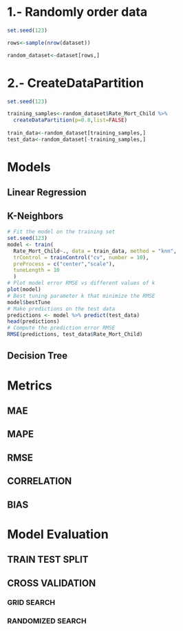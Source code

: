 # 1.- Randomly order data
```R
set.seed(123)

rows<-sample(nrow(dataset))

random_dataset<-dataset[rows,]
```

# 2.- CreateDataPartition
```R
set.seed(123)

training_samples<-random_dataset$Rate_Mort_Child %>%
  createDataPartition(p=0.8,list=FALSE)
  
train_data<-random_dataset[training_samples,]
test_data<-random_dataset[-training_samples,]
```

# Models
## 

## Linear Regression
## K-Neighbors
```R
# Fit the model on the training set
set.seed(123)
model <- train(
  Rate_Mort_Child~., data = train_data, method = "knn",
  trControl = trainControl("cv", number = 10),
  preProcess = c("center","scale"),
  tuneLength = 10
  )
# Plot model error RMSE vs different values of k
plot(model)
# Best tuning parameter k that minimize the RMSE
model$bestTune
# Make predictions on the test data
predictions <- model %>% predict(test_data)
head(predictions)
# Compute the prediction error RMSE
RMSE(predictions, test_data$Rate_Mort_Child)
```

## Decision Tree

# Metrics
## MAE
## MAPE
## RMSE
## CORRELATION
## BIAS


# Model Evaluation
## TRAIN TEST SPLIT
## CROSS VALIDATION
### GRID SEARCH
### RANDOMIZED SEARCH
